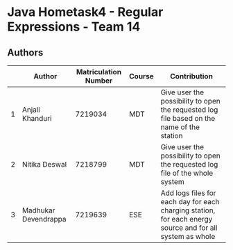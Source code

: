 # Java Hometask4 - Regular Expressions - Team 14

## Authors
| | Author  | Matriculation Number | Course | Contribution |
| - | ---------- | -------------------- | ------ | ---------------- |
| 1 | Anjali Khanduri | 7219034 | MDT | Give user the possibility to open the requested log file based on the name of the station |
| 2 | Nitika Deswal | 7218799 | MDT | Give user the possibility to open the requested log file of the whole system |
| 3 | Madhukar Devendrappa  | 7219639 | ESE | Add logs files for each day for each charging station, for each energy source and for all system as whole |

